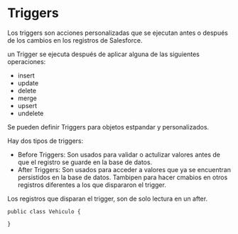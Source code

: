 # Triggers

Los triggers son acciones personalizadas que se ejecutan antes o después de los cambios en los registros de Salesforce.  

un Trigger se ejecuta después de aplicar alguna de las siguientes operaciones:

- insert
- update
- delete
- merge
- upsert
- undelete

Se pueden definir Triggers para objetos estpandar y personalizados.

Hay dos tipos de triggers: 

- Before Triggers: Son usados para validar o actulizar valores antes de que el registro se  guarde en la base de datos. 
- After Triggers: Son usados para acceder a valores que ya se encuentran persistidos en la base de datos. Tambipen para hacer cmabios en otros registros diferentes a los que dispararon el trigger.

Los registros que disparan el trigger, son de solo lectura en un after. 


```Apex
public class Vehiculo {

}
```
